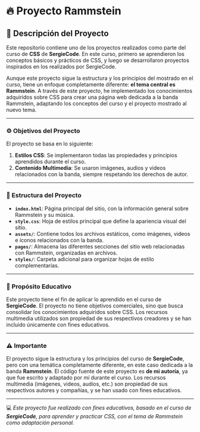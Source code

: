 # 🔥 Proyecto Rammstein

## 📖 Descripción del Proyecto  
Este repositorio contiene uno de los proyectos realizados como parte del curso de **CSS** de **SergieCode**. En este curso, primero se aprendieron los conceptos básicos y prácticos de CSS, y luego se desarrollaron proyectos inspirados en los realizados por SergieCode.  

Aunque este proyecto sigue la estructura y los principios del mostrado en el curso, tiene un enfoque completamente diferente: **el tema central es Rammstein**. A través de este proyecto, he implementado los conocimientos adquiridos sobre CSS para crear una página web dedicada a la banda Rammstein, adaptando los conceptos del curso y el proyecto mostrado al nuevo tema.

---

### ⚙️ Objetivos del Proyecto  
El proyecto se basa en lo siguiente:

1. **Estilos CSS**: Se implementaron todas las propiedades y principios aprendidos durante el curso.
2. **Contenido Multimedia**: Se usaron imágenes, audios y videos relacionados con la banda, siempre respetando los derechos de autor.

---

### 📂 Estructura del Proyecto  

- **`index.html`**: Página principal del sitio, con la información general sobre Rammstein y su música.  
- **`style.css`**: Hoja de estilos principal que define la apariencia visual del sitio.  
- **`assets/`**: Contiene todos los archivos estáticos, como imágenes, videos e íconos relacionados con la banda.  
- **`pages/`**: Almacena las diferentes secciones del sitio web relacionadas con Rammstein, organizadas en archivos.  
- **`styles/`**: Carpeta adicional para organizar hojas de estilo complementarias.  

---

### 🔑 Propósito Educativo  
Este proyecto tiene el fin de aplicar lo aprendido en el curso de **SergieCode**. El proyecto no tiene objetivos comerciales, sino que busca consolidar los conocimientos adquiridos sobre CSS. Los recursos multimedia utilizados son propiedad de sus respectivos creadores y se han incluido únicamente con fines educativos.

---

### ⚠️ Importante  
El proyecto sigue la estructura y los principios del curso de **SergieCode**, pero con una temática completamente diferente, en este caso dedicada a la banda **Rammstein**. El código fuente de este proyecto es **de mi autoría**, ya que fue escrito y adaptado por mí durante el curso. Los recursos multimedia (imágenes, videos, audios, etc.) son propiedad de sus respectivos autores y compañías, y se han usado con fines educativos.

---

💻 *Este proyecto fue realizado con fines educativos, basado en el curso de **SergieCode**, para aprender y practicar CSS, con el tema de Rammstein como adaptación personal.*  
